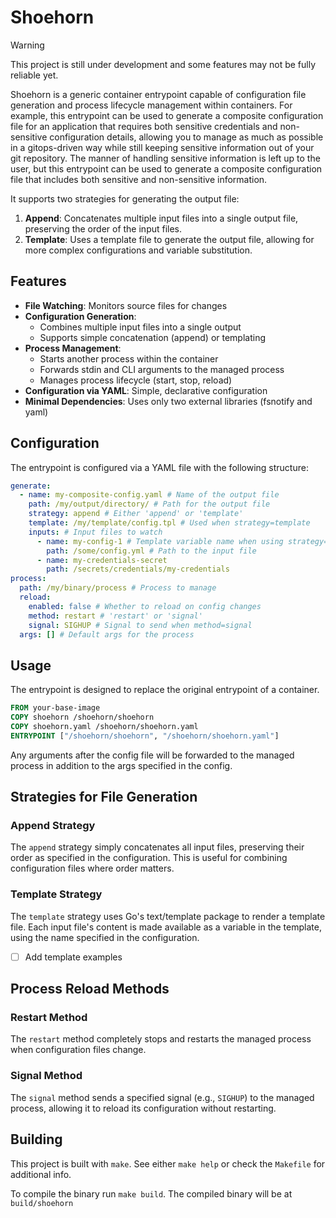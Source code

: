 # Shoehorn

> [!WARNING]
> This project is still under development and some features may not be fully reliable yet.

Shoehorn is a generic container entrypoint capable of configuration file generation and process lifecycle management within containers.
For example, this entrypoint can be used to generate a composite configuration file for an application that requires both sensitive credentials and non-sensitive configuration details, allowing you to manage as much as possible in a gitops-driven way while still keeping sensitive information out of your git repository.
The manner of handling sensitive information is left up to the user, but this entrypoint can be used to generate a composite configuration file that includes both sensitive and non-sensitive information.

It supports two strategies for generating the output file:

1. **Append**: Concatenates multiple input files into a single output file, preserving the order of the input files.
2. **Template**: Uses a template file to generate the output file, allowing for more complex configurations and variable substitution.

## Features

- **File Watching**: Monitors source files for changes
- **Configuration Generation**:
  - Combines multiple input files into a single output
  - Supports simple concatenation (append) or templating
- **Process Management**:
  - Starts another process within the container
  - Forwards stdin and CLI arguments to the managed process
  - Manages process lifecycle (start, stop, reload)
- **Configuration via YAML**: Simple, declarative configuration
- **Minimal Dependencies**: Uses only two external libraries (fsnotify and yaml)

## Configuration

The entrypoint is configured via a YAML file with the following structure:

```yaml
generate:
  - name: my-composite-config.yaml # Name of the output file
    path: /my/output/directory/ # Path for the output file
    strategy: append # Either 'append' or 'template'
    template: /my/template/config.tpl # Used when strategy=template
    inputs: # Input files to watch
      - name: my-config-1 # Template variable name when using strategy=template
        path: /some/config.yml # Path to the input file
      - name: my-credentials-secret
        path: /secrets/credentials/my-credentials
process:
  path: /my/binary/process # Process to manage
  reload:
    enabled: false # Whether to reload on config changes
    method: restart # 'restart' or 'signal'
    signal: SIGHUP # Signal to send when method=signal
  args: [] # Default args for the process
```

## Usage

The entrypoint is designed to replace the original entrypoint of a container.

```dockerfile
FROM your-base-image
COPY shoehorn /shoehorn/shoehorn
COPY shoehorn.yaml /shoehorn/shoehorn.yaml
ENTRYPOINT ["/shoehorn/shoehorn", "/shoehorn/shoehorn.yaml"]
```

Any arguments after the config file will be forwarded to the managed process in addition to the args specified in the config.

## Strategies for File Generation

### Append Strategy

The `append` strategy simply concatenates all input files, preserving their order as specified in the configuration. This is useful for combining configuration files where order matters.

### Template Strategy

The `template` strategy uses Go's text/template package to render a template file. Each input file's content is made available as a variable in the template, using the name specified in the configuration.

- [ ] Add template examples

## Process Reload Methods

### Restart Method

The `restart` method completely stops and restarts the managed process when configuration files change.

### Signal Method

The `signal` method sends a specified signal (e.g., `SIGHUP`) to the managed process, allowing it to reload its configuration without restarting.

## Building

This project is built with `make`. See either `make help` or check the `Makefile` for additional info.

To compile the binary run `make build`. The compiled binary will be at `build/shoehorn`

